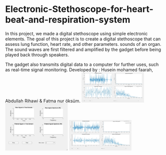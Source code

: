 # Electronic-Stethoscope-for-heart-beat-and-respiration-system
In this project, we made a digital stethoscope using simple electronic elements. The goal of this project is to create a digital stethoscope that can assess lung function, heart rate, and other parameters. sounds of an organ. The sound waves are first filtered and amplified by the gadget before being played back through speakers.

The gadget also transmits digital data to a computer for further uses, such as real-time signal monitoring.
Developed by : Husein mohamed faarah, Abdullah Rihawi & Fatma nur öksüm.
<img src="img1.jpeg" alt="Image Description" width="200"/> <img src="img2.jpeg" alt="Image Description" width="200"/> <img src="img3.jpeg" alt="Image Description" width="200"/>
